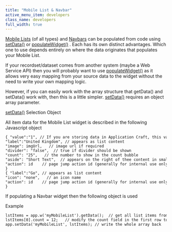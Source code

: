 ```yaml
---
title: "Mobile List & Navbar"
active_menu_item: developers
class_name: developers
full_width: true
---
```



[Mobile Lists](../../../../../product-guide/advanced-important-widgets/important-mobile-widgets/mobile-list-widget/index) (of all types) and [Navbars](../../../../../product-guide/advanced-important-widgets/important-mobile-widgets/mobile-navigation-toolbar) can be populated from code using [setData()](../../../../client-api/widget-data-state-manipulation/setdata) or [populateWidget()](../../../../client-api/widget-data-state-manipulation/populatewidget()/index) . Each has its own distinct advantages. Which one to use depends entirely on where the data originates that populates your Mobile List.

If your recordset/dataset comes from another system (maybe a Web Service API) then you will probably want to use [populateWidget()](../../../../client-api/widget-data-state-manipulation/populatewidget()/index) as it allows very easy mapping from your source data to the widget without the need to write your own mapping logic.

However, if you can easily work with the array structure that getData() and setData() work with, then this is a little simpler. [setData()](../../../../client-api/widget-data-state-manipulation/setdata) requires an object array parameter.

[setData()](../../../../client-api/widget-data-state-manipulation/setdata) Selection Object

All item data for the Mobile List widget is described in the following Javascript object

    { "value":"1", // If you are storing data in Application Craft, this value will get stored
    "label":"United Kingdom", // appears as list content
    "image": imgUrl,   // image url if required
    "divider": "false",  // true if divider should be shown
    "count": "25",   // the number to show in the count bubble
    "aside": "Short Text",  // appears on the right of thee content in smaller font
    "action": id    // page jump action id (generally for internal use only)
    }
    { "label":"Go", // appears as list content
    "icon": "none",   // an icon name
    "action": id    // page jump action id (generally for internal use only)
    }
   

If populating a Navbar widget then the following object is used

Example

    lstItems = app.w('myMobileList').getData();  // get all list items from the list
    lstItems[0].count = 12;   // modify the count field in the first row to 11
    app.setData('myMobileList', lstItems); // write the whole array back
   


